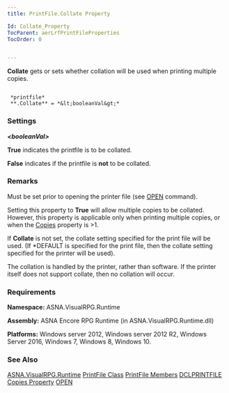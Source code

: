 ```yaml
---
title: PrintFile.Collate Property

Id: Collate_Property
TocParent: aerLrfPrintFileProperties
TocOrder: 0


---
```


**Collate** gets or sets whether collation will be used when printing multiple copies. 

```

 *printfile* 
 **.Collate** = *&lt;booleanVal&gt;* 
```

### Settings
***&lt;booleanVal&gt;*** 

**True** indicates the printfile is to be collated. 

**False** indicates if the printfile is **not** to be collated. 

### Remarks
Must be set prior to opening the printer file (see [OPEN](OPEN.html) command). 

Setting this property to **True** will allow multiple copies to be collated. However, this property is applicable only when printing multiple copies, or when the [Copies](Copies_Property.html) property is &gt;1. 

If **Collate** is not set, the collate setting specified for the print file will be used. (If *DEFAULT is specified for the print file, then the collate setting specified for the printer will be used). 

The collation is handled by the printer, rather than software. If the printer itself does not support collate, then no collation will occur. 

### Requirements
**Namespace:** ASNA.VisualRPG.Runtime 

**Assembly:** ASNA Encore RPG Runtime (in ASNA.VisualRPG.Runtime.dll) 

**Platforms:** Windows server 2012, Windows server 2012 R2, Windows Server 2016, Windows 7, Windows 8, Windows 10. 

### See Also
[ASNA.VisualRPG.Runtime](aerLrfRuntimeNamespace.html)
[PrintFile Class](aerLrfPrintFileClass.html)
[PrintFile Members](aerLrfPrintFileMembers.html)
[DCLPRINTFILE](DCLPRINTFILE.html)
[Copies Property](Copies_Property.html)
[OPEN](OPEN.html) 
